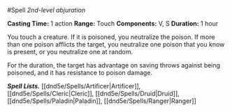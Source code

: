 #Spell
*2nd-level abjuration*

**Casting Time:** 1 action
**Range:** Touch
**Components:** V, S
**Duration:** 1 hour

You touch a creature. If it is poisoned, you neutralize the poison. If more than one poison afflicts the target, you neutralize one poison that you know is present, or you neutralize one at random.

For the duration, the target has advantage on saving throws against being poisoned, and it has resistance to poison damage.

***Spell Lists.*** [[dnd5e/Spells/Artificer\|Artificer]], [[dnd5e/Spells/Cleric\|Cleric]], [[dnd5e/Spells/Druid\|Druid]], [[dnd5e/Spells/Paladin\|Paladin]], [[dnd5e/Spells/Ranger\|Ranger]]